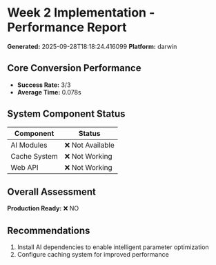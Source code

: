 # Week 2 Implementation - Performance Report

**Generated:** 2025-09-28T18:18:24.416099
**Platform:** darwin

## Core Conversion Performance

- **Success Rate:** 3/3
- **Average Time:** 0.078s

## System Component Status

| Component | Status |
|-----------|--------|
| AI Modules | ❌ Not Available |
| Cache System | ❌ Not Working |
| Web API | ❌ Not Working |

## Overall Assessment

**Production Ready:** ❌ NO

## Recommendations

1. Install AI dependencies to enable intelligent parameter optimization
2. Configure caching system for improved performance
